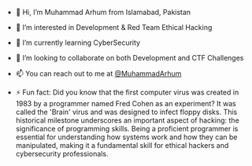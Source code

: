 - 👋 Hi, I’m Muhammad Arhum from Islamabad, Pakistan
  
- 👀 I’m interested in Development & Red Team Ethical Hacking
  
- 🌱 I’m currently learning CyberSecurity
  
- 💞️ I’m looking to collaborate on both Development and CTF Challenges
  
- 📫 You can reach out to me at [@MuhammadArhum]("https://linkedin.com/in/MuhammadArhum")
  
- ⚡ Fun fact: Did you know that the first computer virus was created in 1983 by a programmer named Fred Cohen as an experiment? It was called the 'Brain' virus and was designed to infect floppy disks. This historical milestone underscores an important aspect of hacking: the significance of programming skills. Being a proficient programmer is essential for understanding how systems work and how they can be manipulated, making it a fundamental skill for ethical hackers and cybersecurity professionals.

